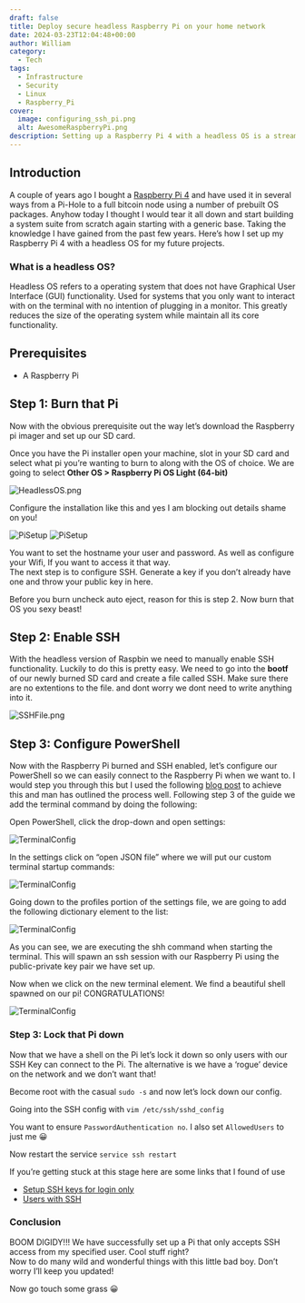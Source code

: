 ```yaml
---
draft: false
title: Deploy secure headless Raspberry Pi on your home network
date: 2024-03-23T12:04:48+00:00
author: William
category:
  - Tech
tags:
  - Infrastructure
  - Security
  - Linux
  - Raspberry_Pi
cover:
  image: configuring_ssh_pi.png
  alt: AwesomeRaspberryPi.png
description: Setting up a Raspberry Pi 4 with a headless OS is a streamlined process that allows you to manage the device via terminal without a GUI. Start by burning a lightweight Raspberry Pi OS to your SD card, configuring SSH, and enabling it manually. Next, configure your PowerShell for easy SSH access. Once connected, lock down the Pi by restricting SSH access to your specific user. This setup ensures a secure, minimal environment, perfect for future projects. Explore more detailed steps and guidance in the full guide.
---
```

## Introduction

A couple of years ago I bought a [Raspberry Pi 4](https://www.raspberrypi.com/products/raspberry-pi-4-model-b/) and have used it in several ways from a Pi-Hole to a full bitcoin node using a number of prebuilt OS packages. Anyhow today I thought I would tear it all down and start building a system suite from scratch again starting with a generic base. Taking the knowledge I have gained from the past few years. Here’s how I set up my Raspberry Pi 4 with a headless OS for my future projects.

### What is a headless OS?

Headless OS refers to a operating system that does not have Graphical User Interface (GUI) functionality. Used for systems that you only want to interact with on the terminal with no intention of plugging in a monitor. This greatly reduces the size of the operating system while maintain all its core functionality.

## Prerequisites
- A Raspberry Pi

## Step 1: Burn that Pi

Now with the obvious prerequisite out the way let’s download the Raspberry pi imager and set up our SD card.

Once you have the Pi installer open your machine, slot in your SD card and select what pi you’re wanting to burn to along with the OS of choice. We are going to select **Other OS > Raspberry Pi OS Light (64-bit)**

![HeadlessOS.png](https://i.imgur.com/HGGFFL6.png#center)

Configure the installation like this and yes I am blocking out details shame on you!

![PiSetup](https://i.imgur.com/WlAfhx2.png?ssl=1#center)
![PiSetup](https://i.imgur.com/2bAqVUo.png?ssl=1#center)

You want to set the hostname your user and password. As well as configure your Wifi, If you want to access it that way.  
The next step is to configure SSH. Generate a key if you don’t already have one and throw your public key in here.

Before you burn uncheck auto eject, reason for this is step 2. 
Now burn that OS you sexy beast!

## Step 2: Enable SSH

With the headless version of Raspbin we need to manually enable SSH functionality. Luckily to do this is pretty easy.
We need to go into the **bootf** of our newly burned SD card and create a file called SSH. Make sure there are no extentions to the file. and dont worry we dont need to write anything into it.

![SSHFile.png](https://i.imgur.com/TFt4L9C.png#center)

## Step 3: Configure PowerShell

Now with the Raspberry Pi burned and SSH enabled, let’s configure our PowerShell so we can easily connect to the Raspberry Pi when we want to. I would step you through this but I used the following [blog post](https://blog.anurut.com/ssh-with-private-key-in-windows-terminal/) to achieve this and man has outlined the process well. Following step 3 of the guide we add the terminal command by doing the following:

Open PowerShell, click the drop-down and open settings:

![TerminalConfig](https://i.imgur.com/GbiLiGm.png?ssl=1#center)

In the settings click on “open JSON file” where we will put our custom terminal startup commands:

![TerminalConfig](https://i.imgur.com/wnPeyYn.png?ssl=1#center)

Going down to the profiles portion of the settings file, we are going to add the following dictionary element to the list:

![TerminalConfig](https://i.imgur.com/W48EubL.png?ssl=1#center)

As you can see, we are executing the shh command when starting the terminal. This will spawn an ssh session with our Raspberry Pi using the public-private key pair we have set up.

Now when we click on the new terminal element. We find a beautiful shell spawned on our pi! CONGRATULATIONS!

![TerminalConfig](https://i.imgur.com/vqUglWS.png?ssl=1#center)

### Step 3: Lock that Pi down

Now that we have a shell on the Pi let’s lock it down so only users with our SSH Key can connect to the Pi. The alternative is we have a ‘rogue’ device on the network and we don’t want that!

Become root with the casual `sudo -s` and now let’s lock down our config.

Going into the SSH config with `vim /etc/ssh/sshd_config`

You want to ensure `PasswordAuthentication no`. I also set `AllowedUsers` to just me 😀

Now restart the service `service ssh restart`

If you’re getting stuck at this stage here are some links that I found of use

- [Setup SSH keys for login only](https://raspberrypi.stackexchange.com/questions/1686/how-do-i-set-up-ssh-keys-to-log-into-my-rpi)
- [Users with SSH](https://askubuntu.com/questions/984912/how-to-get-the-list-of-all-users-who-can-access-a-server-via-ssh)
 
### Conclusion

BOOM DIGIDY!!! We have successfully set up a Pi that only accepts SSH access from my specified user. Cool stuff right?   
Now to do many wild and wonderful things with this little bad boy. Don’t worry I’ll keep you updated!

Now go touch some grass 😀